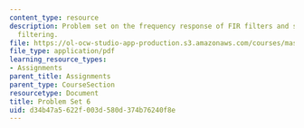 ```yaml
---
content_type: resource
description: Problem set on the frequency response of FIR filters and simple sound
  filtering.
file: https://ol-ocw-studio-app-production.s3.amazonaws.com/courses/mas-160-signals-systems-and-information-for-media-technology-fall-2007/d34b47a5622f003d580d374b76240f8e_ps6.pdf
file_type: application/pdf
learning_resource_types:
- Assignments
parent_title: Assignments
parent_type: CourseSection
resourcetype: Document
title: Problem Set 6
uid: d34b47a5-622f-003d-580d-374b76240f8e
---
```

